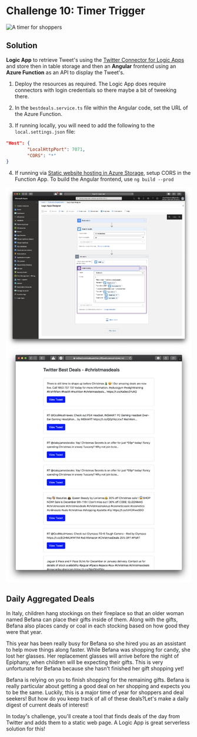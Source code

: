 # Challenge 10: Timer Trigger

![A timer for shoppers](https://res.cloudinary.com/jen-looper/image/upload/v1575132447/images/challenge-10_d2nl4t.jpg)

## Solution

**Logic App** to retrieve Tweet's using the [Twitter Connector for Logic Apps](https://docs.microsoft.com/en-us/azure/connectors/connectors-create-api-twitter?WT.mc_id=25daysofserverless-github-cxa) and store then in table storage and then an **Angular** frontend using an **Azure Function** as an API to display the Tweet's.

1. Deploy the resources as required. The Logic App does require connectors with login credentials so there maybe a bit of tweeking there.

2. In the `bestdeals.service.ts` file within the Angular code, set the URL of the Azure Function.

3. If running locally, you will need to add the following to the `local.settings.json` file:
```json
"Host": {
        "LocalHttpPort": 7071,
        "CORS": "*"
}
```

4. If running via [Static website hosting in Azure Storage](https://docs.microsoft.com/en-us/azure/storage/blobs/storage-blob-static-website?WT.mc_id=25daysofserverless-github-cxa), setup CORS in the Function App. To build the Angular frontend, use `ng build --prod`

![Logic App](images/logic-app.png)
![Angular Frontend](images/web-ui.png)

## Daily Aggregated Deals

In Italy, children hang stockings on their fireplace so that an older woman named Befana can place their gifts inside of them. Along with the gifts, Befana also places candy or coal in each stocking based on how good they were that year.

This year has been really busy for Befana so she hired you as an assistant to help move things along faster. While Befana was shopping for candy, she lost her glasses. Her replacement glasses will arrive before the night of Epiphany, when children will be expecting their gifts. This is very unfortunate for Befana because she hasn't finished her gift shopping yet!

Befana is relying on you to finish shopping for the remaining gifts. Befana is really particular about getting a good deal on her shopping and expects you to be the same. Luckily, this is a major time of year for shoppers and deal seekers! But how do you keep track of all of these deals?Let's make a daily digest of current deals of interest!

In today's challenge, you'll create a tool that finds deals of the day from Twitter and adds them to a static web page. A Logic App is great serverless solution for this!
